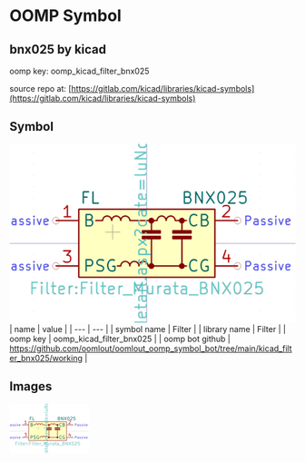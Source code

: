 # OOMP Symbol  
## bnx025  by kicad  
  
oomp key: oomp_kicad_filter_bnx025  
  
source repo at: [https://gitlab.com/kicad/libraries/kicad-symbols](https://gitlab.com/kicad/libraries/kicad-symbols)  
## Symbol  
  
[![working.png](working_600.png)](working.png)  
| name | value | 
| --- | --- | 
| symbol name | Filter | 
| library name | Filter | 
| oomp key | oomp_kicad_filter_bnx025 | 
| oomp bot github | https://github.com/oomlout/oomlout_oomp_symbol_bot/tree/main/kicad_filter_bnx025/working | 
## Images  
  
[![working.png](working_140.png)](working.png)  
